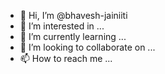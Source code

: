 - 👋 Hi, I’m @bhavesh-jainiiti
- 👀 I’m interested in ...
- 🌱 I’m currently learning ...
- 💞️ I’m looking to collaborate on ...
- 📫 How to reach me ...

<!---
bhavesh-jainiiti/bhavesh-jainiiti is a ✨ special ✨ repository because its `README.md` (this file) appears on your GitHub profile.
You can click the Preview link to take a look at your changes.
--->
